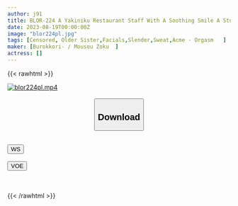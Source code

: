 ```yaml
---
author: j91
title: BLOR-224 A Yakiniku Restaurant Staff With A Soothing Smile A Stubborn Signboard Girl Has Been Fucked Over And Over Again With A Hetro Face
date: 2023-08-19T00:00:00Z
image: "blor224pl.jpg"
tags: [Censored, Older Sister,Facials,Slender,Sweat,Acme · Orgasm	]
maker: [Burokkori- / Mousou Zoku  ]
actress: []
---
```



{{< rawhtml >}}

<div class="video" data-videoid="71p0qbqoafk7">
    <a href="javascript:;">
        <img src="https://my.j91.asia/posts/blor224pl/blor224pl.jpg" width="WIDTH" height="HEIGHT" alt="blor224pl.mp4" loading="lazy">
    </a>
</div>

<script type="text/javascript" src="https://j91.asia/asset/on-demand-ws.js"></script>

<br>
  <link rel="stylesheet" href="https://j91.asia/asset/bs5.css">
  
  <center>
  <button class="btn btn-primary" type="button" data-bs-toggle="collapse" data-bs-target=".multi-collapse" aria-expanded="false" aria-controls="multiCollapseExample1 multiCollapseExample2"><h2>Download</h2></button></center>
</p>
<div class="row">
  <div class="col">
    <div class="collapse multi-collapse" id="multiCollapseExample1">
      <div class="card card-body">
	      	      <br>
<div class="buttons">  
<a href="https://wolfstream.tv/71p0qbqoafk7"><button class="btn-hover color-3"><i class="fa fa-download"></i> WS</button></a></div>
    </div>
  </div>
</div>
  <div class="col">
    <div class="collapse multi-collapse" id="multiCollapseExample2">
      <div class="card card-body">
	      <br>
<div class="buttons">
    <a href="https://voe.sx/wmqovboyrbmd"><button class="btn-hover color-9"><i class="fa fa-download"></i> VOE</button></a></div>
<br><br>
      </div>
    </div>
  </div>
</div>

{{< /rawhtml >}}
